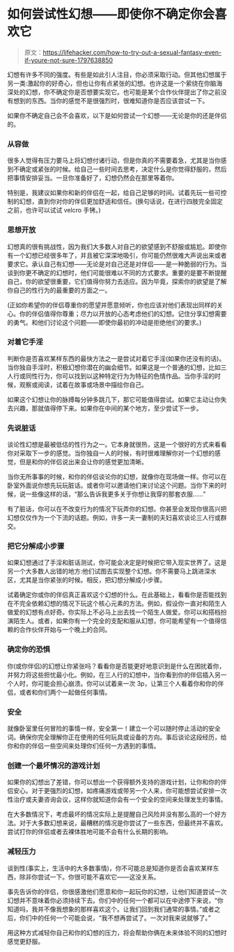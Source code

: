 # 如何尝试性幻想——即使你不确定你会喜欢它

> 原文：<https://lifehacker.com/how-to-try-out-a-sexual-fantasy-even-if-youre-not-sure-1797638850>

幻想有许多不同的强度。有些是如此引人注目，你必须采取行动。但其他幻想属于另一类:激起你的好奇心，但也让你有点紧张的幻想。也许这是一个萦绕在你脑海深处的幻想，你不确定你是否想要实现它。也可能是某个合作伙伴提出了你之前没有想到的东西。当你的感觉不是很强烈时，很难知道你是否应该尝试一下。

如果你不确定自己会不会喜欢，以下是如何尝试一个幻想——无论是你的还是伴侣的。

### 从容做

很多人觉得有压力要马上将幻想付诸行动，但是你真的不需要着急，尤其是当你感到不确定或紧张的时候。给自己一些时间去思考，决定什么是你觉得舒服的，然后把事情安排妥当。一旦你准备好了，幻想仍然会在那里等着你。

特别是，我建议如果你和新的伴侣在一起，给自己足够的时间。试着先玩一些可控制的幻想，直到你对你的伴侣更加舒适和信任。(换句话说，在进行四肢完全固定之前，也许可以试试 velcro 手铐。)

### 思想开放

幻想真的很有挑战性，因为我们大多数人对自己的欲望感到不舒服或尴尬。即使你有一个幻想已经很多年了，并且被它深深地吸引，你可能仍然很难大声说出来或者要求它。承认自己有幻想——无论是对自己还是对伴侣——是一种脆弱的行为。当谈到你更不确定的幻想时，他们可能很难以不同的方式要求。重要的是要不断提醒自己，你的欲望很重要，它们值得你努力去适应。因为毕竟，探索你的欲望是了解你自己的性行为的最重要的方面之一。

(正如你希望你的伴侣尊重你的愿望并愿意倾听，你也应该对他们表现出同样的关心。你的伴侣值得你尊重；尽力以开放的心态考虑他们的幻想。记住分享幻想需要的勇气。和他们讨论这个问题——即使你最初的冲动是拒绝他们的要求。)

### 对着它手淫

判断你是否喜欢某样东西的最快方法之一是尝试对着它手淫(如果你还没有的话)。当你独自手淫时，积极幻想你潜在的幽会细节。如果这是一个普通的幻想，比如三人行或同性行为，你可以找到以这种特定行为为特征的色情作品。当你手淫的时候，观察或阅读，试着在故事或场景中描绘你自己。

如果这个幻想让你的脉搏每分钟多跳几下，那它可能值得尝试。如果它主动让你失去兴趣，那就值得停下来。如果你在中间的某个地方，至少尝试下一步。

### 先说脏话

谈论性幻想是最被低估的性行为之一。它本身就很热，这是一个很好的方式来看看你对采取下一步的感觉。当你独自一人的时候，有时很难理解你对一个幻想的感觉，但是和你的伴侣说出来会让你的感觉更加清晰。

当你无所事事的时候，和你的伴侣谈论你的幻想，就像你在现场做一样。你可以在卧室外面说你想先玩玩脏话。或者你可以邀请他们来讨论这个问题。当你下来的时候，说一些像这样的话，“那么告诉我更多关于你想让我穿的那套衣服……”

有了脏话，你可以在不改变行为的情况下玩弄你的幻想。你甚至会发现你很高兴把幻想仅仅作为一个下流的话题。例如，许多一夫一妻制的夫妇喜欢谈论三人行或群交。

### 把它分解成小步骤

如果幻想通过了手淫和脏话测试，你可能会决定是时候把它带入现实世界了。这是另一个大多数人出错的地方:他们试图去实现整个幻想。你不需要马上跳进深水区，尤其是当你紧张的时候。相反，把幻想分解成小步骤。

试着确定你或你的伴侣真正喜欢这个幻想的什么。在此基础上，看看你是否能找到在不完全依赖幻想的情况下玩这个核心元素的方法。例如，假设你一直对和陌生人做爱的幻想有点好奇。你实际上不必马上出去找一个陌生人做爱。你可以和搭档扮演陌生人。或者，如果你有一个完全的支配和服从幻想，你可能希望有一个值得信赖的合作伙伴开始与一个晚上的合同。

### 确定你的恐惧

你(或你伴侣)的幻想让你紧张吗？看看你是否能更好地意识到是什么在困扰着你，并努力将这些担忧最小化。例如，在三人行的幻想中，当你看到你的伴侣插入另一个人时，你可能会担心崩溃。你可以试着来一次 3p，让第三个人看着你和你的伴侣，或者和你们两个一起做任何事情。

### 安全

就像卧室里任何冒险的事情一样，安全第一！建立一个可以随时停止活动的安全词。确保你完全理解你正在使用的任何玩具或设备的方向。事后谈论这段经历，给你和你的伴侣一些空间来处理你们任何一方遇到的事情。

### 创建一个最坏情况的游戏计划

如果你的幻想出了差错，你可以想出一个获得额外支持的游戏计划，让你和你的伴侣安心。对于更强烈的幻想，如疼痛游戏或带另一个人来，你可能想尝试安排一次性治疗或夫妻咨询会议，这样你就知道你会有一个安全的空间来处理发生的事情。

在大多数情况下，考虑最坏的情况实际上是提醒自己风险并没有那么高的一个好方法。对于大多数幻想来说，最糟糕的情况是你尝试了一些东西，但最终并不喜欢。尝试打你的伴侣或者去裸体胜地可能不会有什么长期的影响。

### 减轻压力

谈到性(事实上，生活中的大多数事情)，你不可能总是知道你是否会喜欢某样东西，除非你尝试一下。你很可能不喜欢它——这没关系。

事先告诉你的伴侣，你很感激他们愿意和你一起玩你的幻想，让他们知道尝试一次幻想并不意味着你必须持续下去。你们中的任何一个都可以在中途停下来说，“你知道吗，我并不像我想象的那样喜欢这个。让我们回到我们通常的事情。”或者之后，你们中的任何一个可能会说，“我不想再尝试了。一次对我来说就够了。”

用这种方式减轻你自己和你的幻想的压力，将会帮助你俩在未来体验不同的幻想时感觉更舒服。